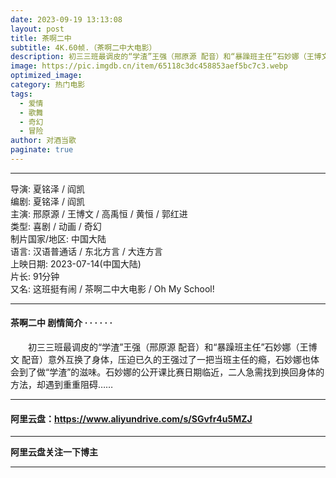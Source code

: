 ```yaml
---
date: 2023-09-19 13:13:08
layout: post
title: 茶啊二中
subtitle: 4K.60帧.（茶啊二中大电影）
description: 初三三班最调皮的“学渣”王强（邢原源 配音）和“暴躁班主任”石妙娜（王博文 配音）意外互换了身体，压迫已久的王强过了一把当班主任的瘾，石妙娜也体会到了做“学渣”的滋味...
image: https://pic.imgdb.cn/item/65118c3dc458853aef5bc7c3.webp
optimized_image: 
category: 热门电影
tags:
  - 爱情
  - 歌舞
  - 奇幻
  - 冒险
author: 对酒当歌
paginate: true
---
```


---

导演: 夏铭泽 / 阎凯  
编剧: 夏铭泽 / 阎凯  
主演: 邢原源 / 王博文 / 高禹恒 / 黄恒 / 郭红进  
类型: 喜剧 / 动画 / 奇幻  
制片国家/地区: 中国大陆  
语言: 汉语普通话 / 东北方言 / 大连方言  
上映日期: 2023-07-14(中国大陆)  
片长: 91分钟  
又名: 这班挺有闹 / 茶啊二中大电影 / Oh My School!  

---

#### 茶啊二中 剧情简介 · · · · · ·

　　初三三班最调皮的“学渣”王强（邢原源 配音）和“暴躁班主任”石妙娜（王博文 配音）意外互换了身体，压迫已久的王强过了一把当班主任的瘾，石妙娜也体会到了做“学渣”的滋味。石妙娜的公开课比赛日期临近，二人急需找到换回身体的方法，却遇到重重阻碍……

---

#### 阿里云盘：<https://www.aliyundrive.com/s/SGvfr4u5MZJ>

---

**阿里云盘关注一下博主**

---
